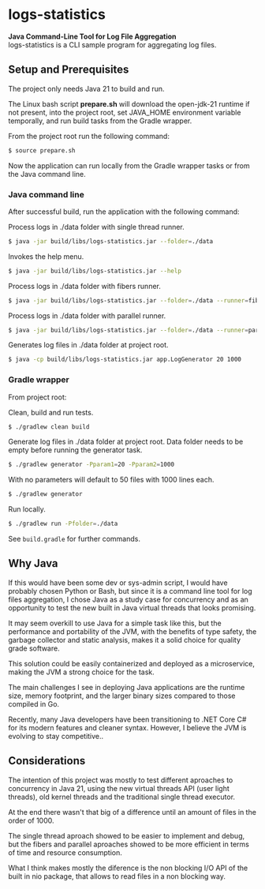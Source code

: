 # logs-statistics
<!-- ![Gophers](./assets/images/gophers.png "Gophers") -->
**Java Command-Line Tool for Log File Aggregation**<br>
logs-statistics is a CLI sample program for aggregating log files.

## Setup and Prerequisites

The project only needs Java 21 to build and run.

The Linux bash script **prepare.sh** will download the open-jdk-21 runtime if not present, into the project root, set JAVA_HOME environment variable temporally, and run build tasks from the Gradle wrapper.

From the project root run the following command:

```bash
$ source prepare.sh
```

Now the application can run locally from the Gradle wrapper tasks or from the Java command line.

### Java command line

After successful build, run the application with the following command:

Process logs in ./data folder with single thread runner.

```bash
$ java -jar build/libs/logs-statistics.jar --folder=./data
```

Invokes the help menu.

```bash
$ java -jar build/libs/logs-statistics.jar --help
```

Process logs in ./data folder with fibers runner.

```bash
$ java -jar build/libs/logs-statistics.jar --folder=./data --runner=fibers
```

Process logs in ./data folder with parallel runner.

```bash
$ java -jar build/libs/logs-statistics.jar --folder=./data --runner=parallel
```

Generates log files in ./data folder at project root.

```bash
$ java -cp build/libs/logs-statistics.jar app.LogGenerator 20 1000
```

### Gradle wrapper

From project root:

Clean, build and run tests.

```bash
$ ./gradlew clean build
```

Generate log files in ./data folder at project root.
Data folder needs to be empty before running the generator task.

```bash
$ ./gradlew generator -Pparam1=20 -Pparam2=1000

```

With no parameters will default to 50 files with 1000 lines each.

```bash
$ ./gradlew generator
```

Run locally.

```bash
$ ./gradlew run -Pfolder=./data
```

See `build.gradle` for further commands.

## Why Java

If this would have been some dev or sys-admin script, I would have probably chosen Python or Bash, but since it is a command line tool for log files aggregation, I chose Java as a study case for concurrency and as an opportunity to test the new built in Java virtual threads that looks promising.

It may seem overkill to use Java for a simple task like this, but the performance and portability of the JVM, with the benefits of type safety, the garbage collector and static analysis, makes it a solid choice for quality grade software.

This solution could be easily containerized and deployed as a microservice, making the JVM a strong choice for the task.

The main challenges I see in deploying Java applications are the runtime size, memory footprint, and the larger binary sizes compared to those compiled in Go.

Recently, many Java developers have been transitioning to .NET Core C# for its modern features and cleaner syntax. However, I believe the JVM is evolving to stay competitive..

## Considerations

The intention of this project was mostly to test different aproaches to concurrency in Java 21, using the new virtual threads API (user light threads), old kernel threads and the traditional single thread executor.

At the end there wasn't that big of a difference until an amount of files in the order of 1000.

The single thread aproach showed to be easier to implement and debug, but the fibers and parallel aproaches showed to be more efficient in terms of time and resource consumption.

What I think makes mostly the diference is the non blocking I/O API of the built in nio package, that allows to read files in a non blocking way.